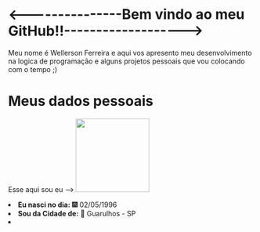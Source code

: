 <h1><---------------Bem vindo ao meu GitHub!!-------------------></h1>

<div>
<p>Meu nome é Wellerson Ferreira e aqui vos apresento meu
  desenvolvimento na logica de programação e alguns
 projetos pessoais que vou colocando com o tempo ;)</p>
</div>

<h1>Meus dados pessoais</h1>

Esse aqui sou eu --> <img src="https://user-images.githubusercontent.com/107362025/210182915-91887db8-a578-4dc9-915f-96edf1114a54.jpg" width = "150px" />

<div>

<li><b>Eu nasci no dia:</b> 	&#127878;  02/05/1996 </li>
<li><b> Sou da Cidade de:</b> &#127750; Guarulhos - SP<li/>

</div>


